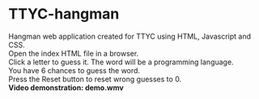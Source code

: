 # TTYC-hangman
Hangman web application created for TTYC using HTML, Javascript and CSS.<br>
Open the index HTML file in a browser.<br>
Click a letter to guess it. The word will be a programming language.<br>
You have 6 chances to guess the word.<br>
Press the Reset button to reset wrong guesses to 0.<br>
<b>Video demonstration: demo.wmv </b>
